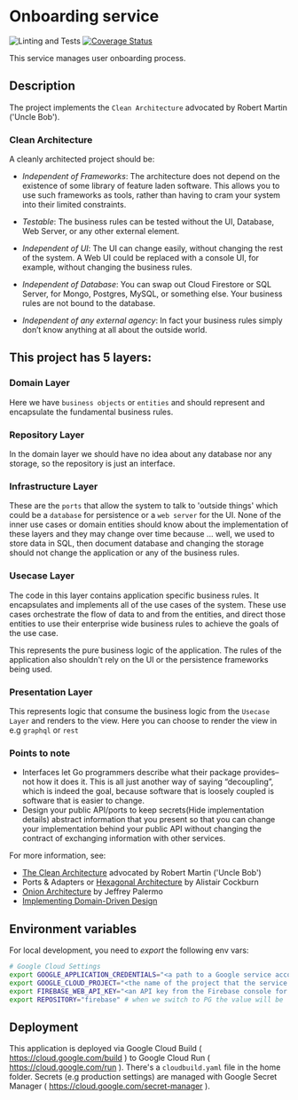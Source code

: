 # Onboarding service

![Linting and Tests](https://github.com/savannahghi/onboarding-service/actions/workflows/ci.yml/badge.svg)
[![Coverage Status](https://coveralls.io/repos/github/savannahghi/onboarding-service/badge.svg?branch=main)](https://coveralls.io/github/savannahghi/onboarding?branch=main)

This service manages user onboarding process.

## Description

The project implements the `Clean Architecture` advocated by
Robert Martin ('Uncle Bob').
### Clean Architecture

A cleanly architected project should be:

- _Independent of Frameworks_: The architecture does not depend on the
  existence of some library of feature laden software. This allows you to use
  such frameworks as tools, rather than having to cram your system into their
  limited constraints.

- _Testable_: The business rules can be tested without the UI, Database,
  Web Server, or any other external element.

- _Independent of UI_: The UI can change easily, without changing the rest of
  the system. A Web UI could be replaced with a console UI, for example,
  without changing the business rules.

- _Independent of Database_: You can swap out Cloud Firestore or SQL Server,
  for Mongo, Postgres, MySQL, or something else. Your business rules are not
  bound to the database.

- _Independent of any external agency_: In fact your business rules simply
  don’t know anything at all about the outside world.

## This project has 5 layers:

### Domain Layer

Here we have `business objects` or `entities` and should represent and
encapsulate the fundamental business rules.

### Repository Layer

In the domain layer we should have no idea about any database nor any storage,
so the repository is just an interface.

### Infrastructure Layer

These are the `ports` that allow the system to talk to 'outside things' which
could be a `database` for persistence or a `web server` for the UI. None of
the inner use cases or domain entities should know about the implementation of
these layers and they may change over time because ... well, we used to store
data in SQL, then document database and changing the storage should not change
the application or any of the business rules.

### Usecase Layer

The code in this layer contains application specific business rules. It
encapsulates and implements all of the use cases of the system. These use cases
orchestrate the flow of data to and from the entities, and direct those
entities to use their enterprise wide business rules to achieve the goals of
the use case.

This represents the pure business logic of the application.
The rules of the application also shouldn't rely on the UI or the persistence
frameworks being used.

### Presentation Layer

This represents logic that consume the business logic from the `Usecase Layer`
and renders to the view. Here you can choose to render the view in e.g
`graphql` or `rest`

### Points to note

- Interfaces let Go programmers describe what their package provides–not how it does it. This is all just another way of saying “decoupling”, which is indeed the goal, because software that is loosely coupled is software that is easier to change.
- Design your public API/ports to keep secrets(Hide implementation details)
  abstract information that you present so that you can change your implementation behind your public API without changing the contract of exchanging information with other services.

For more information, see:

- [The Clean Architecture](https://blog.8thlight.com/uncle-bob/2012/08/13/the-clean-architecture.html) advocated by Robert Martin ('Uncle Bob')
- Ports & Adapters or [Hexagonal Architecture](http://alistair.cockburn.us/Hexagonal+architecture) by Alistair Cockburn
- [Onion Architecture](http://jeffreypalermo.com/blog/the-onion-architecture-part-1/) by Jeffrey Palermo
- [Implementing Domain-Driven Design](http://www.amazon.com/Implementing-Domain-Driven-Design-Vaughn-Vernon/dp/0321834577)

## Environment variables

For local development, you need to _export_ the following env vars:

```bash
# Google Cloud Settings
export GOOGLE_APPLICATION_CREDENTIALS="<a path to a Google service account JSON file>"
export GOOGLE_CLOUD_PROJECT="<the name of the project that the service account above belongs to>"
export FIREBASE_WEB_API_KEY="<an API key from the Firebase console for the project mentioned above>"
export REPOSITORY="firebase" # when we switch to PG the value will be `postgres`

```

Deployment
----------

This application is deployed via Google Cloud Build ( <https://cloud.google.com/build> ) to Google Cloud Run ( <https://cloud.google.com/run> ).
There's a `cloudbuild.yaml` file in the home folder. Secrets (e.g production settings) are managed with Google Secret Manager ( <https://cloud.google.com/secret-manager> ).
